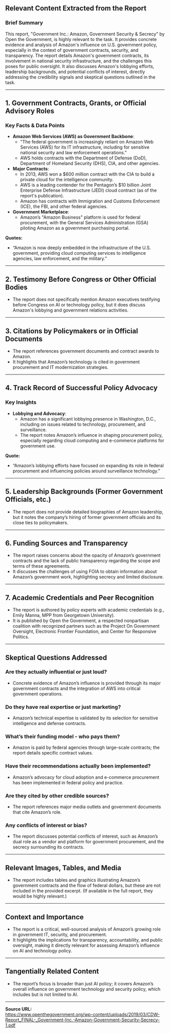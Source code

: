 ## Relevant Content Extracted from the Report

### Brief Summary

This report, "Government Inc.: Amazon, Government Security & Secrecy" by Open the Government, is highly relevant to the task. It provides concrete evidence and analysis of Amazon's influence on U.S. government policy, especially in the context of government contracts, security, and transparency. The report details Amazon's government contracts, its involvement in national security infrastructure, and the challenges this poses for public oversight. It also discusses Amazon's lobbying efforts, leadership backgrounds, and potential conflicts of interest, directly addressing the credibility signals and skeptical questions outlined in the task.

---

## 1. Government Contracts, Grants, or Official Advisory Roles

### Key Facts & Data Points

- **Amazon Web Services (AWS) as Government Backbone**:  
  - "The federal government is increasingly reliant on Amazon Web Services (AWS) for its IT infrastructure, including for sensitive national security and law enforcement operations."
  - AWS holds contracts with the Department of Defense (DoD), Department of Homeland Security (DHS), CIA, and other agencies.
- **Major Contracts**:
  - In 2013, AWS won a $600 million contract with the CIA to build a private cloud for the intelligence community.
  - AWS is a leading contender for the Pentagon’s $10 billion Joint Enterprise Defense Infrastructure (JEDI) cloud contract (as of the report's publication).
  - Amazon has contracts with Immigration and Customs Enforcement (ICE), the FBI, and other federal agencies.
- **Government Marketplace**:
  - Amazon’s "Amazon Business" platform is used for federal procurement, with the General Services Administration (GSA) piloting Amazon as a government purchasing portal.

**Quotes:**
- “Amazon is now deeply embedded in the infrastructure of the U.S. government, providing cloud computing services to intelligence agencies, law enforcement, and the military.”

---

## 2. Testimony Before Congress or Other Official Bodies

- The report does not specifically mention Amazon executives testifying before Congress on AI or technology policy, but it does discuss Amazon's lobbying and government relations activities.

---

## 3. Citations by Policymakers or in Official Documents

- The report references government documents and contract awards to Amazon.
- It highlights that Amazon’s technology is cited in government procurement and IT modernization strategies.

---

## 4. Track Record of Successful Policy Advocacy

### Key Insights

- **Lobbying and Advocacy**:
  - Amazon has a significant lobbying presence in Washington, D.C., including on issues related to technology, procurement, and surveillance.
  - The report notes Amazon’s influence in shaping procurement policy, especially regarding cloud computing and e-commerce platforms for government use.

**Quote:**
- “Amazon’s lobbying efforts have focused on expanding its role in federal procurement and influencing policies around surveillance technology.”

---

## 5. Leadership Backgrounds (Former Government Officials, etc.)

- The report does not provide detailed biographies of Amazon leadership, but it notes the company’s hiring of former government officials and its close ties to policymakers.

---

## 6. Funding Sources and Transparency

- The report raises concerns about the opacity of Amazon’s government contracts and the lack of public transparency regarding the scope and terms of these agreements.
- It discusses the challenges of using FOIA to obtain information about Amazon’s government work, highlighting secrecy and limited disclosure.

---

## 7. Academic Credentials and Peer Recognition

- The report is authored by policy experts with academic credentials (e.g., Emily Manna, MPP from Georgetown University).
- It is published by Open the Government, a respected nonpartisan coalition with recognized partners such as the Project On Government Oversight, Electronic Frontier Foundation, and Center for Responsive Politics.

---

## Skeptical Questions Addressed

### Are they actually influential or just loud?
- Concrete evidence of Amazon’s influence is provided through its major government contracts and the integration of AWS into critical government operations.

### Do they have real expertise or just marketing?
- Amazon’s technical expertise is validated by its selection for sensitive intelligence and defense contracts.

### What’s their funding model - who pays them?
- Amazon is paid by federal agencies through large-scale contracts; the report details specific contract values.

### Have their recommendations actually been implemented?
- Amazon’s advocacy for cloud adoption and e-commerce procurement has been implemented in federal policy and practice.

### Are they cited by other credible sources?
- The report references major media outlets and government documents that cite Amazon’s role.

### Any conflicts of interest or bias?
- The report discusses potential conflicts of interest, such as Amazon’s dual role as a vendor and platform for government procurement, and the secrecy surrounding its contracts.

---

## Relevant Images, Tables, and Media

- The report includes tables and graphics illustrating Amazon’s government contracts and the flow of federal dollars, but these are not included in the provided excerpt. (If available in the full report, they would be highly relevant.)

---

## Context and Importance

- The report is a critical, well-sourced analysis of Amazon’s growing role in government IT, security, and procurement.
- It highlights the implications for transparency, accountability, and public oversight, making it directly relevant for assessing Amazon’s influence on AI and technology policy.

---

## Tangentially Related Content

- The report’s focus is broader than just AI policy; it covers Amazon’s overall influence on government technology and security policy, which includes but is not limited to AI.

---

**Source URL:**  
https://www.openthegovernment.org/wp-content/uploads/2019/03/CDW-Report_FINAL-_Government-Inc.-Amazon-Government-Security-Secrecy-1.pdf